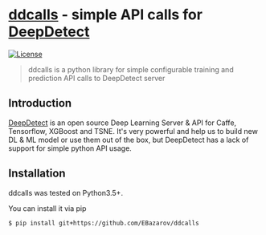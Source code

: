 # [ddcalls](https://github.com/EBazarov/ddcalls) - simple API calls for [DeepDetect](https://github.com/beniz/deepdetect)
[![License](https://img.shields.io/badge/License-Apache%202.0-blue.svg)](https://opensource.org/licenses/Apache-2.0)
> ddcalls is a python library for simple configurable training and prediction API calls to DeepDetect server
## Introduction
[DeepDetect](https://github.com/beniz/deepdetect) is an open source Deep Learning Server & API for Caffe, Tensorflow, XGBoost and TSNE. It's very powerful and help us to build new DL & ML model or use them out of the box, but DeepDetect has a lack of support for simple python API usage.       

## Installation

ddcalls was tested on Python3.5+.

You can install it via pip
```
$ pip install git+https://github.com/EBazarov/ddcalls
```


